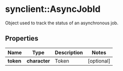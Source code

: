 # synclient::AsyncJobId

Object used to track the status of an asynchronous job.
## Properties
Name | Type | Description | Notes
------------ | ------------- | ------------- | -------------
**token** | **character** | Token | [optional] 


